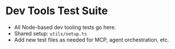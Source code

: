 # Dev Tools Test Suite

- All Node-based dev tooling tests go here.
- Shared setup: `utils/setup.ts`
- Add new test files as needed for MCP, agent orchestration, etc.
